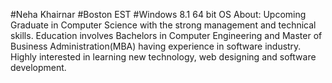 #Neha Khairnar
#Boston EST
#Windows 8.1 64 bit OS
About:
Upcoming Graduate in Computer Science with the strong management and technical skills.
Education involves Bachelors in Computer Engineering and Master of Business  Administration(MBA) having experience in software industry.
Highly interested in learning new technology, web designing and  software development.
